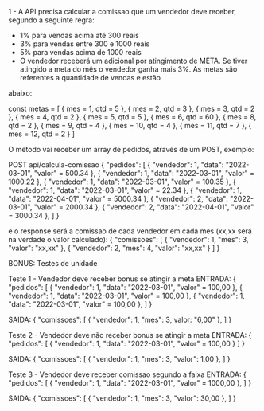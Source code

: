 1 - A API precisa calcular a comissao que um vendedor deve receber, segundo a
seguinte regra:


- 1% para vendas acima até 300 reais
- 3% para vendas entre 300 e 1000 reais
- 5% para vendas acima de 1000 reais
- O vendedor receberá um adicional por atingimento de META. Se tiver atingido a meta do mês o vendedor ganha 
  mais 3%. As metas são referentes a quantidade de vendas e estão

abaixo:

const metas =
[
    {
        mes = 1,
        qtd = 5
    },
    {
        mes = 2,
        qtd = 3
    },
    {
        mes = 3,
        qtd = 2
    },
    {
        mes = 4,
        qtd = 2
    },
    {
        mes = 5,
        qtd = 5
    },
    {
        mes = 6,
        qtd = 60
    },
    {
        mes = 8,
        qtd = 2
    },
    {
        mes = 9,
        qtd = 4
    },
    {
        mes = 10,
        qtd = 4
    },
    {
        mes = 11,
        qtd = 7
    },
    {
        mes = 12,
        qtd = 2
    }
]



O método vai receber um array de pedidos, através de um POST, exemplo:


POST api/calcula-comissao
{
    "pedidos": 
    [
        {
            "vendedor": 1,
            "data": "2022-03-01",
            "valor" = 500.34
        },
        {
            "vendedor": 1,
            "data": "2022-03-01",
            "valor" = 1000.22
        },
        {
            "vendedor": 1,
            "data": "2022-03-01",
            "valor" = 100.35
        },
        {
            "vendedor": 1,
            "data": "2022-03-01",
            "valor" = 22.34
        },
        {
            "vendedor": 1,
            "data": "2022-04-01",
            "valor" = 5000.34
        },
        {
            "vendedor": 2,
            "data": "2022-03-01",
            "valor" = 2000.34
        },
        {
            "vendedor": 2,
            "data": "2022-04-01",
            "valor" = 3000.34
        },
    ]
}

e o response será a comissao de cada vendedor em cada mes (xx,xx será na verdade o valor calculado):
{
    "comissoes": 
    [
        {
            "vendedor": 1,
            "mes": 3,
            "valor": "xx,xx"
        },
        {
            "vendedor": 2,
            "mes": 4,
            "valor": "xx,xx"
        }
    ]
}




BONUS: Testes de unidade


Teste 1 - Vendedor deve receber bonus se atingir a meta
ENTRADA:
{
    "pedidos":
    [
        {
            "vendedor": 1,
            "data": "2022-03-01",
            "valor" = 100,00
        },
        {
            "vendedor": 1,
            "data": "2022-03-01",
            "valor" = 100,00
        },
        {
            "vendedor": 1,
            "data": "2022-03-01",
            "valor" = 100,00
        },
    ]
}

SAIDA:
{
    "comissoes": 
    [
        {
            "vendedor": 1,
            "mes": 3,
            valor: "6,00"
        },
    ]
}



Teste 2 - Vendedor deve não receber bonus se atingir a meta
ENTRADA:
{
    "pedidos":
    [
        {
            "vendedor": 1,
            "data": "2022-03-01",
            "valor" = 100,00
        }
    ]
}

SAIDA:
{
    "comissoes":
    [
        {
            "vendedor": 1,
            "mes": 3,
            "valor": 1,00
        },
    ]
}



Teste 3 - Vendedor deve receber comissao segundo a faixa
ENTRADA:
{
    "pedidos":
    [
        {
            "vendedor": 1,
            "data": "2022-03-01",
            "valor" = 1000,00
        },
    ]
}

SAIDA:
{
    "comissoes": 
    [
        {
            "vendedor": 1,
            "mes": 3,
            "valor": 30,00
        },
    ]
}